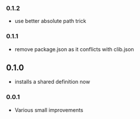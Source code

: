 ### 0.1.2

* use better absolute path trick

### 0.1.1

* remove package.json as it conflicts with clib.json

## 0.1.0

* installs a shared definition now


### 0.0.1

* Various small improvements
